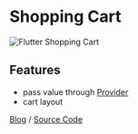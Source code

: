 # Shopping Cart

![Flutter Shopping Cart](https://github.com/slamdon/flutter-starter/raw/master/resources/Flutter-Shopping-Provider.png)

## Features

- pass value through [Provider](https://pub.dev/packages/provider)
- cart layout

[Blog](https://medium.com/code4idea/flutter-day-9-狀態管理-provider-4c535c27b184) / [Source Code](https://github.com/slamdon/flutter-starter/tree/master/shopping)